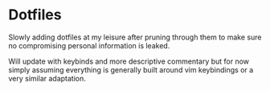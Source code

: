 # Dotfiles
Slowly adding dotfiles at my leisure after pruning through them
to make sure no compromising personal information is leaked.

Will update with keybinds and more descriptive commentary but for now
simply assuming everything is generally built around vim keybindings or a very similar adaptation.
